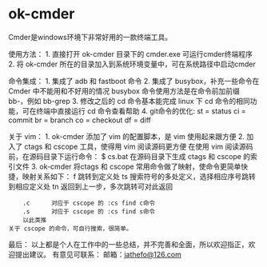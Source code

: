 # ok-cmder

Cmder是windows环境下非常好用的一款终端工具。

使用方法：
    1. 直接打开 ok-cmder 目录下的 cmder.exe 可运行cmder终端程序
    2. 将 ok-cmder 所在的目录加入到系统环境变量中，可在系统路径中启动cmder

命令集成：
    1. 集成了 adb 和 fastboot 命令
    2. 集成了 busybox，补充一些命令在 Cmder 中不能用和不好用的情况
        busybox 命令使用方法是在命令前加前缀 bb-，例如 bb-grep
    3. 修改之后的 cd 命令基本能完成 linux 下 cd
       命令的相同功能，可在终端中直接运行 cd 命令查看帮助
    4. git命令的优化:
        st = status
        ci = commit
        br = branch
        co = checkout
        df = diff

关于 vim：
    1. ok-cmder 添加了 vim 的配置脚本，是 vim 使用起来跟方便
    2. 加入了 ctags 和 cscope 工具，使得用 vim 阅读源码更方便
        在使用 vim 阅读源码前，在源码目录下运行命令：
            $ cs.bat
        在源码目录下生成 ctags 和 cscope 的索引文件
    3. ok-cmder 将ctags 和 cscope
       常用命令做了映射，使命令更简单快捷，映射关系如下：
        f       跳转到定义处
        ts      搜索符号的多处定义，选择相应序号跳转到相应定义处
        tn      返回到上一步，多次跳转可对此返回

        .c      对应于 cscope 的 :cs find c命令
        .s      对应于 cscope 的 :cs find s命令
        以此类推
    关于 cscope 的命令，可自行搜索，很简单。

最后：
    以上都是个人在工作中的一些总结，并不完善和全面，所以欢迎指正，欢迎提出建议。
    有意见可联系：
        邮箱：jathefo@126.com
